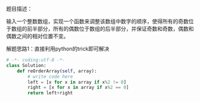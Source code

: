 题目描述：

输入一个整数数组，实现一个函数来调整该数组中数字的顺序，使得所有的奇数位于数组的前半部分，所有的偶数位于数组的后半部分，并保证奇数和奇数，偶数和偶数之间的相对位置不变。

解题思路1：直接利用python的trick即可解决

```python
# -*- coding:utf-8 -*-
class Solution:
    def reOrderArray(self, array):
        # write code here
        left = [x for x in array if x%2 != 0]
        right = [x for x in array if x%2 == 0]
        return left+right
```


